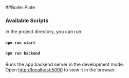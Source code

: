 ##Boiler Plate

### Available Scripts

In the project directory, you can run:

#### `npm run start`
#### `npm run backend`

Runs the app backend server in the development mode.\
Open [http://localhost:5000](http://localhost:5000) to view it in the browser.
